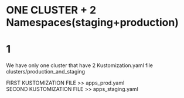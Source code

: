 # ONE CLUSTER + 2 Namespaces(staging+production)




# 1
We have only one cluster that have 2 Kustomization.yaml file
clusters/production_and_staging

FIRST KUSTOMIZATION FILE  >> apps_prod.yaml  
SECOND KUSTOMIZATION FILE >> apps_staging.yaml
